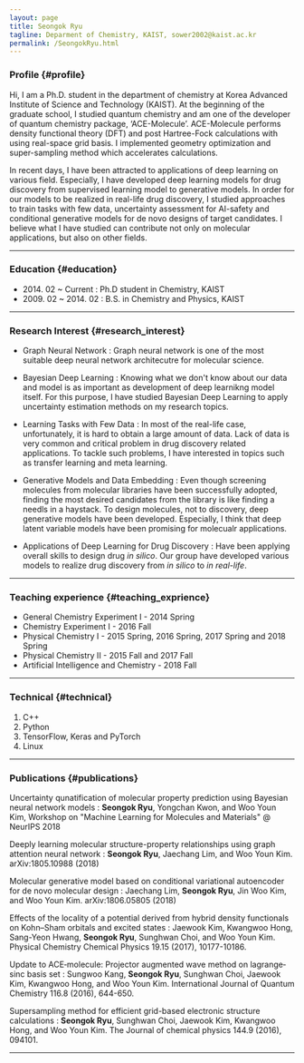 ```yaml
---
layout: page
title: Seongok Ryu
tagline: Deparment of Chemistry, KAIST, sower2002@kaist.ac.kr
permalink: /SeongokRyu.html
---
```


### Profile {#profile}

Hi, I am a Ph.D. student in the department of chemistry at Korea Advanced Institute of Science and Technology (KAIST). At the beginning of the graduate school, I studied quantum chemistry and am one of the developer of quantum chemistry package, ‘ACE-Molecule’. ACE-Molecule performs density functional theory (DFT) and post Hartree-Fock calculations with using real-space grid basis. I implemented geometry optimization and super-sampling method which accelerates calculations.

In recent days, I have been attracted to applications of deep learning on various field. Especially, I have developed deep learning models for drug discovery from supervised learning model to generative models. In order for our models to be realized in real-life drug discovery, I studied approaches to train tasks with few data, uncertainty assessment for AI-safety and conditional generative models for de novo designs of target candidates. I believe what I have studied can contribute not only on molecular applications, but also on other fields. 

------

### Education {#education}

* 2014\. 02 ~ Current : Ph.D student in Chemistry, KAIST
* 2009\. 02 ~ 2014\. 02 : B.S. in Chemistry and Physics, KAIST

------

### Research Interest {#research_interest}

* Graph Neural Network
  : Graph neural network is one of the most suitable deep neural network architecutre for molecular science.

* Bayesian Deep Learning
  : Knowing what we don't know about our data and model is as important as development of deep learnikng model itself. For this purpose, I have studied Bayesian Deep Learning to apply uncertainty estimation methods on my research topics.
  
* Learning Tasks with Few Data
  : In most of the real-life case, unfortunately, it is hard to obtain a large amount of data. Lack of data is very common and critical problem in drug discovery related applications. To tackle such problems, I have interested in topics such as transfer learning and meta learning.
  
* Generative Models and Data Embedding
  : Even though screening molecules from molecular libraries have been successfully adopted, finding the most desired candidates from the library is like finding a needls in a haystack. To design molecules, not to discovery, deep generative models have been developed. Especially, I think that deep latent variable models have been promising for molecualr applications.
 
* Applications of Deep Learning for Drug Discovery
  : Have been applying overall skills to design drug _in silico_. Our group have developed various models to realize drug discovery from _in silico_ to _in real-life_. 

-------

### Teaching experience {#teaching_exprience}

* General Chemistry Experiment I - 2014 Spring
* Chemistry Experiment I - 2016 Fall
* Physical Chemistry I - 2015 Spring, 2016 Spring, 2017 Spring and 2018 Spring 
* Physical Chemistry II - 2015 Fall and 2017 Fall
* Artificial Intelligence and Chemistry - 2018 Fall

-------

### Technical {#technical}

1. C++
1. Python
1. TensorFlow, Keras and PyTorch
1. Linux

------

### Publications {#publications}

Uncertainty qunatification of molecular property prediction using Bayesian neural network models
: __Seongok Ryu__, Yongchan Kwon, and Woo Youn Kim, Workshop on "Machine Learning for Molecules and Materials" @ NeurIPS 2018


Deeply learning molecular structure-property relationships using graph attention neural network
: __Seongok Ryu__, Jaechang Lim, and Woo Youn Kim. arXiv:1805.10988 (2018)


Molecular generative model based on conditional variational autoencoder for de novo molecular design
: Jaechang Lim, __Seongok Ryu__, Jin Woo Kim, and Woo Youn Kim. arXiv:1806.05805 (2018)


Effects of the locality of a potential derived from hybrid density functionals on Kohn–Sham orbitals and excited states 
: Jaewook Kim, Kwangwoo Hong, Sang-Yeon Hwang, __Seongok Ryu__, Sunghwan Choi, and Woo Youn Kim. Physical Chemistry Chemical Physics 19.15 (2017), 10177-10186.


Update to ACE‐molecule: Projector augmented wave method on lagrange‐sinc basis set
: Sungwoo Kang, __Seongok Ryu__, Sunghwan Choi, Jaewook Kim, Kwangwoo Hong, and Woo Youn Kim. International Journal of Quantum Chemistry 116.8 (2016), 644-650.


Supersampling method for efficient grid-based electronic structure calculations
: __Seongok Ryu__, Sunghwan Choi, Jaewook Kim, Kwangwoo Hong, and Woo Youn Kim. The Journal of chemical physics 144.9 (2016), 094101.
 
------
